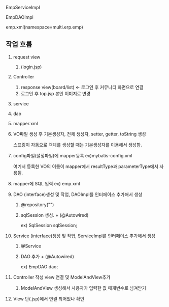 EmpServiceImpl

EmpDAOImpl

emp.xml(namespace=multi.erp.emp)



## 작업 흐름

1. request view
   1. (login.jsp)
2. Controller
   1. response view(board/list) <- 로그인 후 커뮤니티 화면으로 연결
   2. 로그인 후 top.jsp 본인 이미지로 변경
3. service
4. dao
5. mapper.xml





1. VO파일 생성 후 기본생성자, 전체 생성자, setter, getter, toString 생성

   스프링이 자동으로 객체를 생성할 때는 기본생성자를 이용해서 생성함. 

2. config파일(설정파일)에 mapper등록 ex)mybatis-config.xml

   여기서 등록한 VO의 이름이 mapper에서 resultType과 parameterType에서 사용됨.

3. mapper에 SQL 입력 ex) emp.xml

4. DAO (interface)생성 및 작업, DAOImpl를 인터페이스 추가해서 생성

   1. @repository("")

   2. sqlSession 생성. + (@Autowired)

      ex) SqlSession sqlSession;

5. Service (interface)생성 및 작업, ServiceImpl를 인터페이스 추가해서 생성

   1. @Service

   2. DAO 추가 + (@Autowired)

      ex) EmpDAO dao;

6. Controller 작성 view 연결 및 ModelAndView추가

   1. ModelAndView 생성해서 사용자가 입력한 값 매개변수로 넘겨받기

7. View 단(.jsp)에서 연결 되어있나 확인